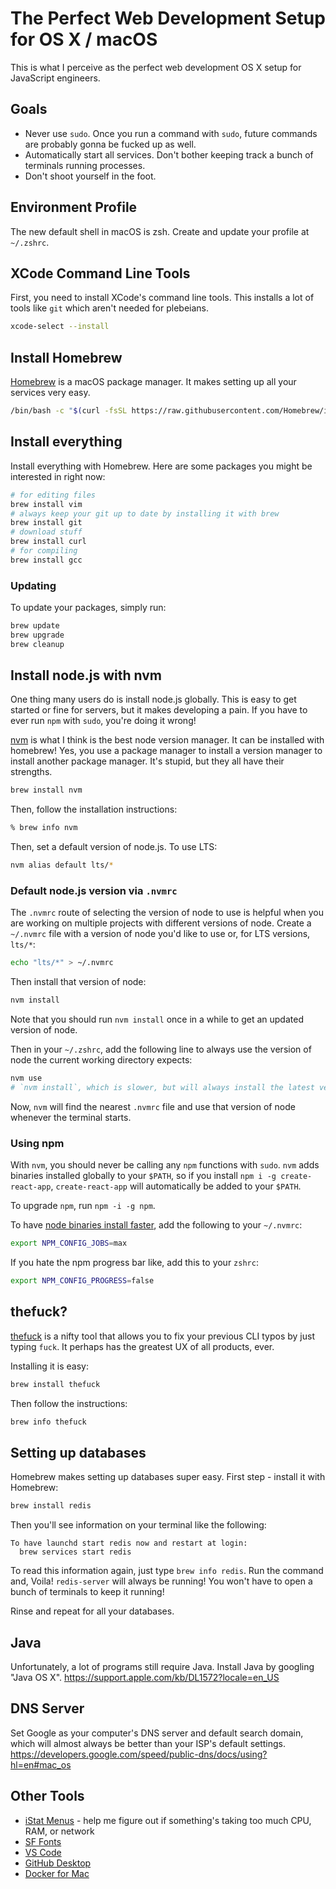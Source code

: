 # The Perfect Web Development Setup for OS X / macOS

This is what I perceive as the perfect web development OS X setup for JavaScript engineers.

## Goals

- Never use `sudo`. Once you run a command with `sudo`, future commands are probably gonna be fucked up as well.
- Automatically start all services. Don't bother keeping track a bunch of terminals running processes.
- Don't shoot yourself in the foot.

## Environment Profile

The new default shell in macOS is zsh.
Create and update your profile at `~/.zshrc`.

## XCode Command Line Tools

First, you need to install XCode's command line tools.
This installs a lot of tools like `git` which aren't needed for plebeians.

```zsh
xcode-select --install
```

## Install Homebrew

[Homebrew](https://brew.sh/) is a macOS package manager.
It makes setting up all your services very easy.

```zsh
/bin/bash -c "$(curl -fsSL https://raw.githubusercontent.com/Homebrew/install/master/install.sh)"
```

## Install everything

Install everything with Homebrew.
Here are some packages you might be interested in right now:

```zsh
# for editing files
brew install vim
# always keep your git up to date by installing it with brew
brew install git
# download stuff
brew install curl
# for compiling
brew install gcc
```

### Updating

To update your packages,
simply run:

```zsh
brew update
brew upgrade
brew cleanup
```

## Install node.js with nvm

One thing many users do is install node.js globally.
This is easy to get started or fine for servers,
but it makes developing a pain.
If you have to ever run `npm` with `sudo`,
you're doing it wrong!

[nvm](https://github.com/nvm-sh/nvm) is what I think is the best node version manager.
It can be installed with homebrew!
Yes, you use a package manager to install a version manager to install another package manager.
It's stupid, but they all have their strengths.

```zsh
brew install nvm
```

Then, follow the installation instructions:

```zsh
% brew info nvm
```

Then, set a default version of node.js. To use LTS:

```zsh
nvm alias default lts/*
```

### Default node.js version via `.nvmrc`

The `.nvmrc` route of selecting the version of node to use is helpful when you are working on multiple projects with different versions of node. Create a `~/.nvmrc` file with a version of node you'd like to use or, for LTS versions, `lts/*`:

```zsh
echo "lts/*" > ~/.nvmrc
```

Then install that version of node:

```zsh
nvm install
```

Note that you should run `nvm install` once in a while to get an updated version of node.

Then in your `~/.zshrc`, add the following line to always use the version of node the current working directory expects:

```zsh
nvm use
# `nvm install`, which is slower, but will always install the latest version of node
```

Now, `nvm` will find the nearest `.nvmrc` file and use that version of node whenever the terminal starts.

### Using npm

With `nvm`, you should never be calling any `npm` functions with `sudo`.
`nvm` adds binaries installed globally to your `$PATH`, so if you install `npm i -g create-react-app`, `create-react-app` will automatically be added to your `$PATH`.

To upgrade `npm`, run `npm -i -g npm`. 

To have [node binaries install faster](https://www.npmjs.com/package/node-gyp), add the following to your `~/.nvmrc`:

```zsh
export NPM_CONFIG_JOBS=max
```

If you hate the npm progress bar like, add this to your `zshrc`:

```zsh
export NPM_CONFIG_PROGRESS=false
```

## thefuck?

[thefuck](https://github.com/nvbn/thefuck) is a nifty tool that allows you to fix your previous CLI typos by just typing `fuck`.
It perhaps has the greatest UX of all products, ever.

Installing it is easy:

```zsh
brew install thefuck
```

Then follow the instructions:

```zsh
brew info thefuck
```

## Setting up databases

Homebrew makes setting up databases super easy.
First step - install it with Homebrew:

```zsh
brew install redis
```

Then you'll see information on your terminal like the following:

```
To have launchd start redis now and restart at login:
  brew services start redis
```

To read this information again, just type `brew info redis`.
Run the command and, Voila!
`redis-server` will always be running!
You won't have to open a bunch of terminals to keep it running!

Rinse and repeat for all your databases.

## Java

Unfortunately, a lot of programs still require Java.
Install Java by googling "Java OS X".
https://support.apple.com/kb/DL1572?locale=en_US

## DNS Server

Set Google as your computer's DNS server and default search domain,
which will almost always be better than your ISP's default settings.
https://developers.google.com/speed/public-dns/docs/using?hl=en#mac_os

## Other Tools

- [iStat Menus](http://bjango.com/mac/istatmenus/) - help me figure out if something's taking too much CPU, RAM, or network
- [SF Fonts](https://developer.apple.com/fonts/)
- [VS Code](https://code.visualstudio.com/)
- [GitHub Desktop](https://desktop.github.com/)
- [Docker for Mac](https://docs.docker.com/docker-for-mac/install/)
